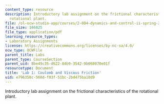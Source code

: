 ```yaml
---
content_type: resource
description: Introductory lab assignment on the frictional characteristics of the
  rotational plant.
file: /ol-ocw-studio-app/courses/2-004-dynamics-and-control-ii-spring-2008/e796350c568df03f51bc2bd475ba10d9_lab1.pdf
file_size: 166025
file_type: application/pdf
learning_resource_types:
- Laboratory Assignments
license: https://creativecommons.org/licenses/by-nc-sa/4.0/
ocw_type: OCWFile
parent_title: Labs
parent_type: CourseSection
parent_uid: 8be49c35-d622-84b9-3542-9b068070e01f
resourcetype: Document
title: 'Lab 1: Coulomb and Viscous Friction'
uid: e796350c-568d-f03f-51bc-2bd475ba10d9
---
```

Introductory lab assignment on the frictional characteristics of the rotational plant.